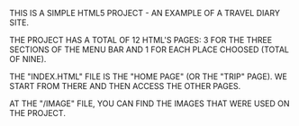 <title>TRAVEL DIARY - HTML5</title>

THIS IS A SIMPLE HTML5 PROJECT - AN EXAMPLE OF A TRAVEL DIARY SITE.

THE PROJECT HAS A TOTAL OF 12 HTML'S PAGES:
3 FOR THE THREE SECTIONS OF THE MENU BAR AND 1 FOR EACH PLACE CHOOSED (TOTAL OF NINE).

THE "INDEX.HTML" FILE IS THE "HOME PAGE" (OR THE "TRIP" PAGE). WE START FROM THERE AND THEN ACCESS THE OTHER PAGES.

AT THE "/IMAGE" FILE, YOU CAN FIND THE IMAGES THAT WERE USED ON THE PROJECT.
